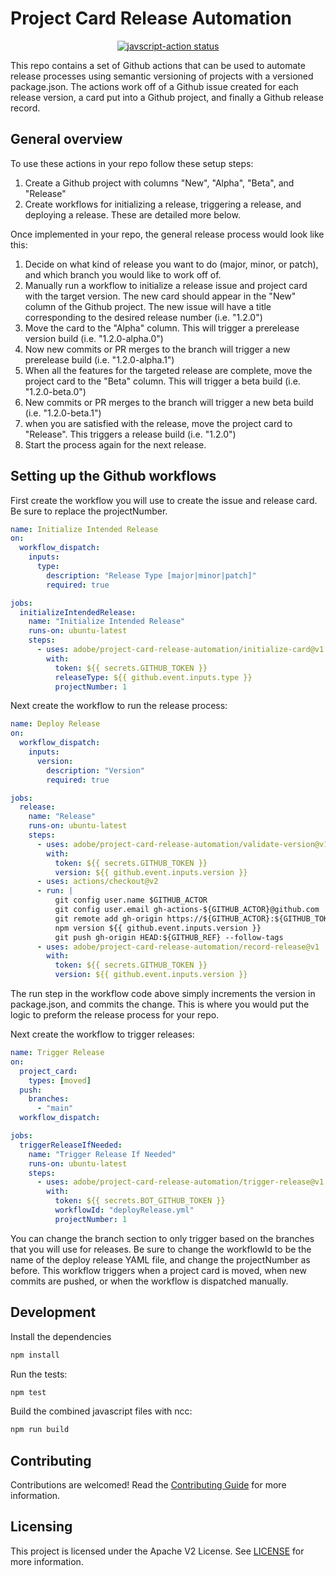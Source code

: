 # Project Card Release Automation

<p align="center">
  <a href="https://github.com/actions/javascript-action/actions"><img alt="javscript-action status" src="https://github.com/actions/javascript-action/workflows/units-test/badge.svg"></a>
</p>

This repo contains a set of Github actions that can be used to automate release processes using semantic versioning of projects with a versioned package.json. The actions work off of a Github issue created for each release version, a card put into a Github project, and finally a Github release record.

## General overview

To use these actions in your repo follow these setup steps:
1. Create a Github project with columns "New", "Alpha", "Beta", and "Release"
2. Create workflows for initializing a release, triggering a release, and deploying a release. These are detailed more below.

Once implemented in your repo, the general release process would look like this:
1. Decide on what kind of release you want to do (major, minor, or patch), and which branch you would like to work off of.
1. Manually run a workflow to initialize a release issue and project card with the target version. The new card should appear in the "New" column of the Github project. The new issue will have a title corresponding to the desired release number (i.e. "1.2.0")
1. Move the card to the "Alpha" column. This will trigger a prerelease version build (i.e. "1.2.0-alpha.0")
1. Now new commits or PR merges to the branch will trigger a new prerelease build (i.e. "1.2.0-alpha.1")
1. When all the features for the targeted release are complete, move the project card to the "Beta" column. This will trigger a beta build (i.e. "1.2.0-beta.0")
1. New commits or PR merges to the branch will trigger a new beta build (i.e. "1.2.0-beta.1")
1. when you are satisfied with the release, move the project card to "Release". This triggers a release build (i.e. "1.2.0")
1. Start the process again for the next release.

## Setting up the Github workflows

First create the workflow you will use to create the issue and release card. Be sure to replace the projectNumber.

```yaml
name: Initialize Intended Release
on:
  workflow_dispatch:
    inputs:
      type:
        description: "Release Type [major|minor|patch]"
        required: true

jobs:
  initializeIntendedRelease:
    name: "Initialize Intended Release"
    runs-on: ubuntu-latest
    steps:
      - uses: adobe/project-card-release-automation/initialize-card@v1
        with:
          token: ${{ secrets.GITHUB_TOKEN }}
          releaseType: ${{ github.event.inputs.type }}
          projectNumber: 1
```

Next create the workflow to run the release process:

```yaml
name: Deploy Release
on:
  workflow_dispatch:
    inputs:
      version:
        description: "Version"
        required: true

jobs:
  release:
    name: "Release"
    runs-on: ubuntu-latest
    steps:
      - uses: adobe/project-card-release-automation/validate-version@v1
        with:
          token: ${{ secrets.GITHUB_TOKEN }}
          version: ${{ github.event.inputs.version }}
      - uses: actions/checkout@v2
      - run: |
          git config user.name $GITHUB_ACTOR
          git config user.email gh-actions-${GITHUB_ACTOR}@github.com
          git remote add gh-origin https://${GITHUB_ACTOR}:${GITHUB_TOKEN}@github.com/${GITHUB_REPOSITORY}.git/
          npm version ${{ github.event.inputs.version }}
          git push gh-origin HEAD:${GITHUB_REF} --follow-tags
      - uses: adobe/project-card-release-automation/record-release@v1
        with:
          token: ${{ secrets.GITHUB_TOKEN }}
          version: ${{ github.event.inputs.version }}
```

The run step in the workflow code above simply increments the version in package.json, and commits the change. This is where you would put the logic to preform the release process for your repo.

Next create the workflow to trigger releases:

```yaml
name: Trigger Release
on:
  project_card:
    types: [moved]
  push:
    branches:
      - "main"
  workflow_dispatch:

jobs:
  triggerReleaseIfNeeded:
    name: "Trigger Release If Needed"
    runs-on: ubuntu-latest
    steps:
      - uses: adobe/project-card-release-automation/trigger-release@v1
        with:
          token: ${{ secrets.BOT_GITHUB_TOKEN }}
          workflowId: "deployRelease.yml"
          projectNumber: 1
```

You can change the branch section to only trigger based on the branches that you will use for releases. Be sure to change the workflowId to be the name of the deploy release YAML file, and change the projectNumber as before. This workflow triggers when a project card is moved, when new commits are pushed, or when the workflow is dispatched manually.

## Development

Install the dependencies

```bash
npm install
```

Run the tests:

```bash
npm test
```

Build the combined javascript files with ncc:

```bash
npm run build
```

## Contributing

Contributions are welcomed! Read the [Contributing Guide](./.github/CONTRIBUTING.md) for more information.

## Licensing

This project is licensed under the Apache V2 License. See [LICENSE](LICENSE) for more information.

